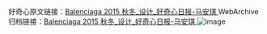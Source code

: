 好奇心原文链接：[Balenciaga 2015 秋冬_设计_好奇心日报-马安琪 ](https://www.qdaily.com/articles/11916.html)
WebArchive归档链接：[Balenciaga 2015 秋冬_设计_好奇心日报-马安琪 ](http://web.archive.org/web/20190623171636/https://www.qdaily.com/articles/11916.html)
![image](http://ww3.sinaimg.cn/large/007d5XDply1g3wbd0zz3qj30u02w4tfe)